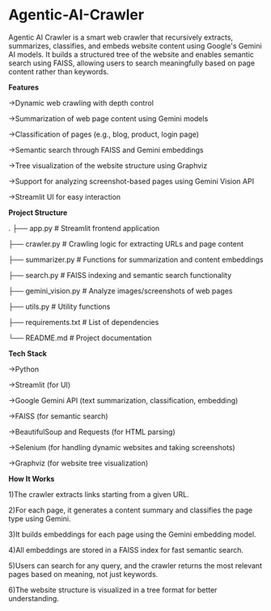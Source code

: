 # Agentic-AI-Crawler

Agentic AI Crawler is a smart web crawler that recursively extracts, summarizes, classifies, and embeds website content using Google's Gemini AI models.
It builds a structured tree of the website and enables semantic search using FAISS, allowing users to search meaningfully based on page content rather than keywords.

**Features**

->Dynamic web crawling with depth control

->Summarization of web page content using Gemini models

->Classification of pages (e.g., blog, product, login page)

->Semantic search through FAISS and Gemini embeddings

->Tree visualization of the website structure using Graphviz

->Support for analyzing screenshot-based pages using Gemini Vision API

->Streamlit UI for easy interaction

**Project Structure**

.
├── app.py               # Streamlit frontend application

├── crawler.py           # Crawling logic for extracting URLs and page content

├── summarizer.py        # Functions for summarization and content embeddings

├── search.py            # FAISS indexing and semantic search functionality

├── gemini_vision.py     # Analyze images/screenshots of web pages

├── utils.py             # Utility functions

├── requirements.txt     # List of dependencies

└── README.md            # Project documentation



**Tech Stack**

->Python

->Streamlit (for UI)

->Google Gemini API (text summarization, classification, embedding)

->FAISS (for semantic search)

->BeautifulSoup and Requests (for HTML parsing)

->Selenium (for handling dynamic websites and taking screenshots)

->Graphviz (for website tree visualization)


**How It Works**

1)The crawler extracts links starting from a given URL.

2)For each page, it generates a content summary and classifies the page type using Gemini.

3)It builds embeddings for each page using the Gemini embedding model.

4)All embeddings are stored in a FAISS index for fast semantic search.

5)Users can search for any query, and the crawler returns the most relevant pages based on meaning, not just keywords.

6)The website structure is visualized in a tree format for better understanding.
